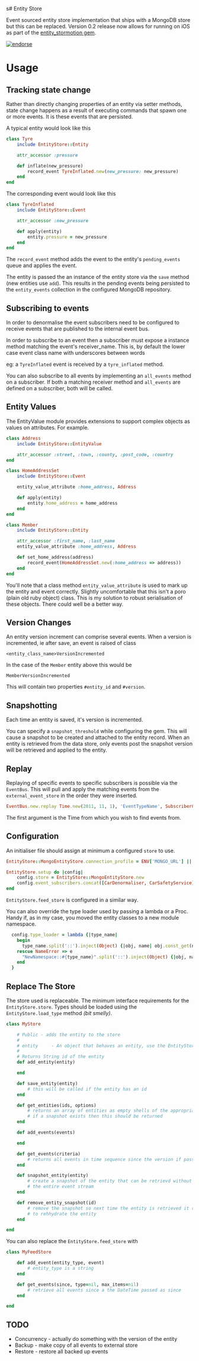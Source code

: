 s# Entity Store

Event sourced entity store implementation that ships with a MongoDB store but this can be replaced. Version 0.2 release now allows for running on iOS as part of the [entity_stormotion gem](http://github.com/adambird/entity_stormotion).

[![endorse](https://api.coderwall.com/adambird/endorsecount.png)](https://coderwall.com/adambird)

# Usage

## Tracking state change

Rather than directly changing properties of an entity via setter methods, state change happens as a result of executing commands that spawn one or more events. It is these events that are persisted.

A typical entity would look like this

```ruby
class Tyre
	include EntityStore::Entity

	attr_accessor :pressure

	def inflate(new_pressure)
		record_event TyreInflated.new(new_pressure: new_pressure)
	end
end
```

The corresponding event would look like this

```ruby
class TyreInflated
	include EntityStore::Event

	attr_accessor :new_pressure

	def apply(entity)
		entity.pressure = new_pressure
	end
end
```

The `record_event` method adds the event to the entity's `pending_events` queue and applies the event.

The entity is passed the an instance of the entity store via the `save` method (new entities use `add`). This results in the pending events being persisted to the `entity_events` collection in the configured MongoDB repository.

## Subscribing to events

In order to denormalise the event subscribers need to be configured to receive events that are published to the internal event bus.

In order to subscribe to an event then a subscriber must expose a instance method matching the event's receiver_name. This is, by default the lower case event class name with underscores between words

eg: a `TyreInflated` event is received by a `tyre_inflated` method.

You can also subscribe to all events by implementing an `all_events` method on a subscriber. If both a matching receiver method and `all_events` are defined on a subscriber, both will be called.

## Entity Values

The EntityValue module provides extensions to support complex objects as values on attributes. For example.

```ruby
class Address
	include EntityStore::EntityValue

	attr_accessor :street, :town, :county, :post_code, :country
end

class HomeAddressSet
	include EntityStore::Event

	entity_value_attribute :home_address, Address

	def	apply(entity)
		entity.home_address = home_address
	end
end

class Member
	include EntityStore::Entity

	attr_accessor :first_name, :last_name
	entity_value_attribute :home_address, Address

	def set_home_address(address)
		record_event(HomeAddressSet.new(:home_address => address))
	end
end
```

You'll note that a class method `entity_value_attribute` is used to mark up the entity and event correctly. Slightly uncomfortable that this isn't a poro (plain old ruby object) class. This is my solution to robust serialisation of these objects. There could well be a better way.

## Version Changes

An entity version increment can comprise several events. When a version is incremented, ie after save, an event is raised of class

```
<entity_class_name>VersionIncremented
```

In the case of the `Member` entity above this would be

```
MemberVersionIncremented
```

This will contain two properties `#entity_id` and `#version`.

## Snapshotting

Each time an entity is saved, it's version is incremented.

You can specify a `snapshot_threshold` while configuring the gem. This will cause a snapshot to be created and attached to the entity record. When an entity is retrieved from the data store, only events post the snapshot version will be retrieved and applied to the entity.

## Replay

Replaying of specific events to specific subscribers is possible via the `EventBus`. This will pull and apply the matching events from the `external_event_store` in the order they were inserted.

```ruby
EventBus.new.replay Time.new(2011, 11, 1), 'EventTypeName', SubscriberClass
```

The first argument is the Time from which you wish to find events from.


## Configuration

An initialiser file should assign at minimum a configured `store` to use.

```ruby
EntityStore::MongoEntityStore.connection_profile = ENV['MONGO_URL'] || "mongodb://localhost/my_cars_#{Rails.env}"

EntityStore.setup do |config|
	config.store = EntityStore::MongoEntityStore.new
	config.event_subscribers.concat([CarDenormaliser, CarSafetyService])
end
```

`EntityStore.feed_store` is configured in a similar way.

You can also override the type loader used by passing a lambda or a Proc. Handy if, as in my case, you moved the entity classes to a new module namespace.

``` ruby
  config.type_loader = lambda {|type_name|
    begin
      type_name.split('::').inject(Object) {|obj, name| obj.const_get(name) }
    rescue NameError => e
      "NewNamespace::#{type_name}".split('::').inject(Object) {|obj, name| obj.const_get(name) }
    end
  }
```

## Replace The Store

The store used is replaceable. The minimum interface requirements for the `EntityStore.store`. Types should be loaded using the `EntityStore.load_type` method *(bit smelly)*.

```ruby
class MyStore

	# Public - adds the entity to the store
	#
	# entity     - An object that behaves an entity, use the EntityStore::Entity mixin
	#
	# Returns String id of the entity
	def add_entity(entity)

	end

	def save_entity(entity)
		# this will be called if the entity has an id
	end

	def get_entities(ids, options)
		# returns an array of entities as empty shells of the appropriate type
		# if a snapshot exists then this should be returned
	end

	def add_events(events)

	end

	def get_events(criteria)
		# returns all events in time sequence since the version if passed otherwise all
	end

	def snapshot_entity(entity)
		# create a snapshot of the entity that can be retrievd without replaying
		# the entire event stream
	end

	def remove_entity_snapshot(id)
		# remove the snapshot so next time the entity is retrieved it replays the event stream
		# to rehhydrate the entity
	end

end
```

You can also replace the `EntityStore.feed_store` with

```ruby
class MyFeedStore

	def add_event(entity_type, event)
		# entity_type is a string
	end

	def get_events(since, type=nil, max_items=nil)
		# retrieve all events since a the DateTime passed as since
	end

end
```

## TODO

+ Concurrency - actually do something with the version of the entity
+ Backup - make copy of all events to external store
+ Restore - restore all backed up events

